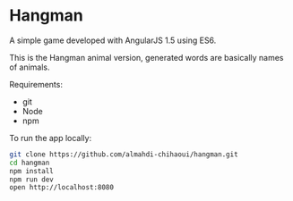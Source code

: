 # Hangman

A simple game developed with AngularJS 1.5 using ES6.

This is the Hangman animal version, generated words are basically names of animals.

Requirements:
- git
- Node 
- npm 

To run the app locally:

```bash
git clone https://github.com/almahdi-chihaoui/hangman.git
cd hangman
npm install
npm run dev
open http://localhost:8080
```
